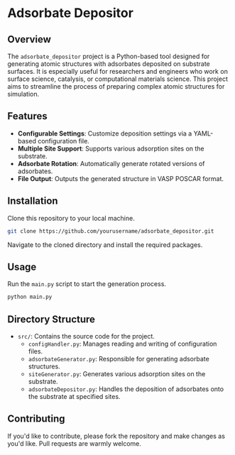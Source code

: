 # Adsorbate Depositor

## Overview

The `adsorbate_depositor` project is a Python-based tool designed for generating atomic structures with adsorbates deposited on substrate surfaces. It is especially useful for researchers and engineers who work on surface science, catalysis, or computational materials science. This project aims to streamline the process of preparing complex atomic structures for simulation.

## Features

- **Configurable Settings**: Customize deposition settings via a YAML-based configuration file.
- **Multiple Site Support**: Supports various adsorption sites on the substrate.
- **Adsorbate Rotation**: Automatically generate rotated versions of adsorbates.
- **File Output**: Outputs the generated structure in VASP POSCAR format.

## Installation

Clone this repository to your local machine.

```bash
git clone https://github.com/yourusername/adsorbate_depositor.git
```

Navigate to the cloned directory and install the required packages.

## Usage

Run the `main.py` script to start the generation process.

```bash
python main.py
```

## Directory Structure

* `src/`: Contains the source code for the project.
  * `configHandler.py`: Manages reading and writing of configuration files.
  * `adsorbateGenerator.py`: Responsible for generating adsorbate structures.
  * `siteGenerator.py`: Generates various adsorption sites on the substrate.
  * `adsorbateDepositor.py`: Handles the deposition of adsorbates onto the substrate at specified sites.

## Contributing

If you'd like to contribute, please fork the repository and make changes as you'd like. Pull requests are warmly welcome.
